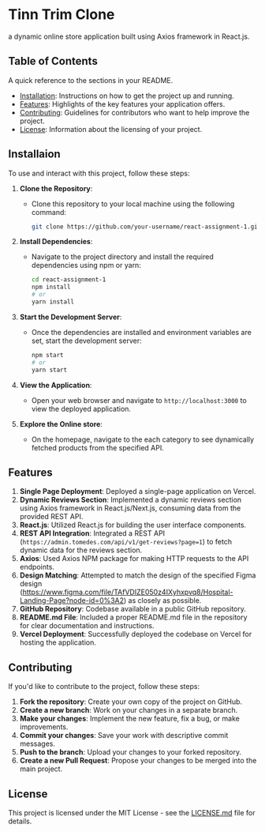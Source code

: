 # Tinn Trim Clone

 a dynamic online store application built using Axios
framework in React.js.

## Table of Contents

A quick reference to the sections in your README.

- [Installation](#installation): Instructions on how to get the project up and running.
- [Features](#features): Highlights of the key features your application offers.
- [Contributing](#contributing): Guidelines for contributors who want to help improve the project.
- [License](#license): Information about the licensing of your project.

## Installaion

To use and interact with this project, follow these steps:

1. **Clone the Repository**:
   - Clone this repository to your local machine using the following command:

     ```bash
     git clone https://github.com/your-username/react-assignment-1.git
     ```

2. **Install Dependencies**:
   - Navigate to the project directory and install the required dependencies using npm or yarn:

     ```bash
     cd react-assignment-1
     npm install
     # or
     yarn install
     ```

3. **Start the Development Server**:
   - Once the dependencies are installed and environment variables are set, start the development server:

     ```bash
     npm start
     # or
     yarn start
     ```

4. **View the Application**:
   - Open your web browser and navigate to `http://localhost:3000` to view the deployed application.

5. **Explore the Online store**:
   - On the homepage, navigate to the each category to see dynamically fetched products from the specified API.

## Features

1. **Single Page Deployment**: Deployed a single-page application on Vercel.
2. **Dynamic Reviews Section**: Implemented a dynamic reviews section using Axios framework in React.js/Next.js, consuming data from the provided REST API.
3. **React.js**: Utilized React.js for building the user interface components.
4. **REST API Integration**: Integrated a REST API (`https://admin.tomedes.com/api/v1/get-reviews?page=1`) to fetch dynamic data for the reviews section.
5. **Axios**: Used Axios NPM package for making HTTP requests to the API endpoints.
6. **Design Matching**: Attempted to match the design of the specified Figma design (https://www.figma.com/file/TAfVDIZE050z4IXyhxpvq8/Hospital-Landing-Page?node-id=0%3A2) as closely as possible.
7. **GitHub Repository**: Codebase available in a public GitHub repository.
8. **README.md File**: Included a proper README.md file in the repository for clear documentation and instructions.
9. **Vercel Deployment**: Successfully deployed the codebase on Vercel for hosting the application.


## Contributing

If you'd like to contribute to the project, follow these steps:

1. **Fork the repository**: Create your own copy of the project on GitHub.
2. **Create a new branch**: Work on your changes in a separate branch.
3. **Make your changes**: Implement the new feature, fix a bug, or make improvements.
4. **Commit your changes**: Save your work with descriptive commit messages.
5. **Push to the branch**: Upload your changes to your forked repository.
6. **Create a new Pull Request**: Propose your changes to be merged into the main project.

## License

This project is licensed under the MIT License - see the [LICENSE.md](LICENSE.md) file for details.